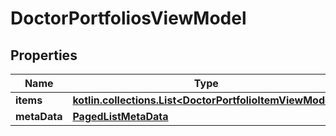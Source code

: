 
# DoctorPortfoliosViewModel

## Properties
Name | Type | Description | Notes
------------ | ------------- | ------------- | -------------
**items** | [**kotlin.collections.List&lt;DoctorPortfolioItemViewModel&gt;**](DoctorPortfolioItemViewModel.md) |  |  [optional]
**metaData** | [**PagedListMetaData**](PagedListMetaData.md) |  |  [optional]



